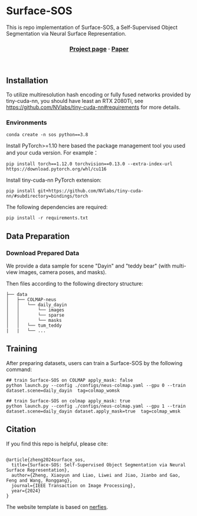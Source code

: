 # Surface-SOS

This is repo implementation of Surface-SOS, a Self-Supervised Object Segmentation via Neural Surface Representation.

<div align="center">
  
### [Project page](https://zhengxyun.github.io/Surface-SOS/) · [Paper](https://ieeexplore.ieee.org/abstract/document/10471326) 

<br/>

</div>

## Installation

To utilize multiresolution hash encoding or fully fused networks provided by tiny-cuda-nn, you should have least an RTX 2080Ti, see https://github.com/NVlabs/tiny-cuda-nn#requirements for more details.

### Environments
```
conda create -n sos python==3.8
```

Install PyTorch>=1.10 here based the package management tool you used and your cuda version. For example：
```
pip install torch==1.12.0 torchvision==0.13.0 --extra-index-url https://download.pytorch.org/whl/cu116
```

Install tiny-cuda-nn PyTorch extension: 
```
pip install git+https://github.com/NVlabs/tiny-cuda-nn/#subdirectory=bindings/torch
```

The following dependencies are required:
```
pip install -r requirements.txt
```

## Data Preparation
### Download Prepared Data
We provide a data sample for scene "Dayin" and "teddy bear" (with multi-view images, camera poses, and masks).

Then files according to the following directory structure:

```
├── data
│   ├── COLMAP-neus
│   │   └── daily_dayin 
│   │       └── images 
│   │       └── sparse
│   │       └── masks
│   │   └── tum_teddy 
|   |   └── ...

```


## Training

After preparing datasets, users can train a Surface-SOS by the following command:

```
## train Surface-SOS on COLMAP apply_mask: false
python launch.py --config ./configs/neus-colmap.yaml --gpu 0 --train dataset.scene=daily_dayin  tag=colmap_womsk

## train Surface-SOS on colmap apply_mask: true
python launch.py --config ./configs/neus-colmap.yaml --gpu 1 --train dataset.scene=daily_dayin dataset.apply_mask=true  tag=colmap_wmsk

```

## Citation

If you find this repo is helpful, please cite:

```

@article{zheng2024surface_sos,
  title={Surface-SOS: Self-Supervised Object Segmentation via Neural Surface Representation},
  author={Zheng, Xiaoyun and Liao, Liwei and Jiao, Jianbo and Gao, Feng and Wang, Ronggang},
  journal={IEEE Transaction on Image Processing},
  year={2024}
}

```


The website template is based on [nerfies](https://github.com/nerfies/nerfies.github.io).
